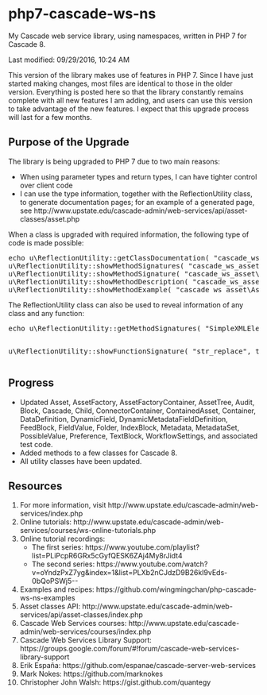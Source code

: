 # php7-cascade-ws-ns
My Cascade web service library, using namespaces, written in PHP 7 for Cascade 8. 
<p>Last modified: 09/29/2016, 10:24 AM</p>
<p>This version of the library makes use of features in PHP 7. Since I have just started making changes,
most files are identical to those in the older version. Everything is posted here so that the library 
constantly remains complete with all new features I am adding, and users can use this version to
take advantage of the new features. I expect that this upgrade process will last for a few months.</p>

<h2>Purpose of the Upgrade</h2>
<p>The library is being upgraded to PHP 7 due to two main reasons:</p>
<ul>
<li>When using parameter types and return types, I can have tighter control over client code</li>
<li>I can use the type information, together with the ReflectionUtility class, to generate documentation pages; for an example of a generated page, see http://www.upstate.edu/cascade-admin/web-services/api/asset-classes/asset.php</li>
</ul>
<p>When a class is upgraded with required information, the following type of code is made possible:</p>
<pre>
echo u\ReflectionUtility::getClassDocumentation( "cascade_ws_asset\Asset", true );
u\ReflectionUtility::showMethodSignatures( "cascade_ws_asset\Asset" );
u\ReflectionUtility::showMethodSignature( "cascade_ws_asset\Asset", "edit" );
u\ReflectionUtility::showMethodDescription( "cascade_ws_asset\Asset", "edit" );
u\ReflectionUtility::showMethodExample( "cascade_ws_asset\Asset", "edit" );
</pre>
<p>The ReflectionUtility class can also be used to reveal information of any class and any function:</p>
<pre>
echo u\ReflectionUtility::getMethodSignatures( "SimpleXMLElement", true ), BR;

u\ReflectionUtility::showFunctionSignature( "str_replace", true );
</pre>

<h2>Progress</h2>
<ul>
<li>Updated Asset, AssetFactory, AssetFactoryContainer, AssetTree, Audit, Block, Cascade, Child, ConnectorContainer, ContainedAsset, Container, DataDefinition, DynamicField, 
DynamicMetadataFieldDefinition, FeedBlock, FieldValue, Folder, IndexBlock, 
Metadata, MetadataSet, PossibleValue, Preference, TextBlock, WorkflowSettings, and associated test code.</li>
<li>Added methods to a few classes for Cascade 8.</li>
<li>All utility classes have been updated.</li>
</ul>


<h2>Resources</h2>
<ol>
<li>For more information, visit http://www.upstate.edu/cascade-admin/web-services/index.php</li>
<li>Online tutorials: http://www.upstate.edu/cascade-admin/web-services/courses/ws-online-tutorials.php</li>
<li>Online tutorial recordings:
<ul><li>The first series: https://www.youtube.com/playlist?list=PLiPcpR6GRx5cGyfQESK6ZAj4My8rJidt4</li>
<li>The second series: https://www.youtube.com/watch?v=oYndzPxZ7yg&index=1&list=PLXb2nCJdzD9B26kI9vEds-0bQoPSWj5--</li></ul></li>
<li>Examples and recipes: https://github.com/wingmingchan/php-cascade-ws-ns-examples</li>
<li>Asset classes API: http://www.upstate.edu/cascade-admin/web-services/api/asset-classes/index.php</li>
<li>Cascade Web Services courses: http://www.upstate.edu/cascade-admin/web-services/courses/index.php</li>
<li>Cascade Web Services Library Support: https://groups.google.com/forum/#!forum/cascade-web-services-library-support</li>
<li>Erik España: https://github.com/espanae/cascade-server-web-services</li>
<li>Mark Nokes: https://github.com/marknokes</li>
<li>Christopher John Walsh: https://gist.github.com/quantegy</li>
